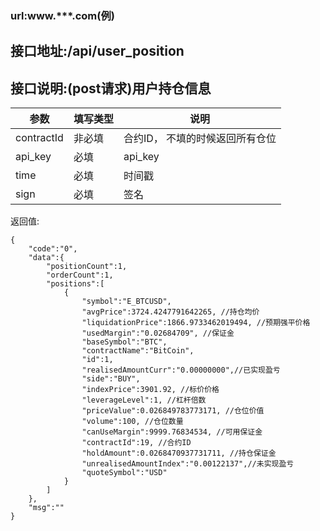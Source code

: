 ### url:www.***.com(例)

## 接口地址:/api/user_position

## 接口说明:(post请求)用户持仓信息


|参数|	填写类型|	说明|
|------------|--------|-----------------------------|
|contractId|	非必填|	合约ID， 不填的时候返回所有仓位|
|api_key|	必填|	api_key|
|time|	必填|	时间戳|
|sign|	必填|	签名|

返回值:

	{
	    "code":"0",
	    "data":{
	        "positionCount":1,
	        "orderCount":1,
	        "positions":[
	            {
	                "symbol":"E_BTCUSD",
	                "avgPrice":3724.4247791642265, //持仓均价
	                "liquidationPrice":1866.9733462019494, //预期强平价格
	                "usedMargin":"0.02684709", //保证金
	                "baseSymbol":"BTC",
	                "contractName":"BitCoin",
	                "id":1,
	                "realisedAmountCurr":"0.00000000",//已实现盈亏
	                "side":"BUY",
	                "indexPrice":3901.92, //标价价格
	                "leverageLevel":1, //杠杆倍数
	                "priceValue":0.026849783773171, //仓位价值
	                "volume":100, //仓位数量
	                "canUseMargin":9999.76834534, //可用保证金
	                "contractId":19, //合约ID
	                "holdAmount":0.0268470937731711, //持仓保证金
	                "unrealisedAmountIndex":"0.00122137",//未实现盈亏
	                "quoteSymbol":"USD"
	            }
	        ]
	    },
	    "msg":""
	}